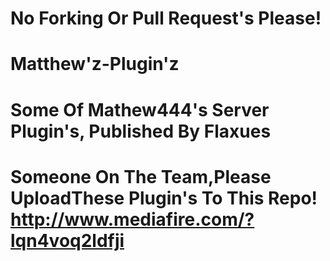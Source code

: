# No Forking Or Pull Request's Please!
# Matthew'z-Plugin'z
# Some Of Mathew444's Server Plugin's, Published By Flaxues
# Someone On The Team,Please UploadThese Plugin's To This Repo! http://www.mediafire.com/?lqn4voq2ldfji
